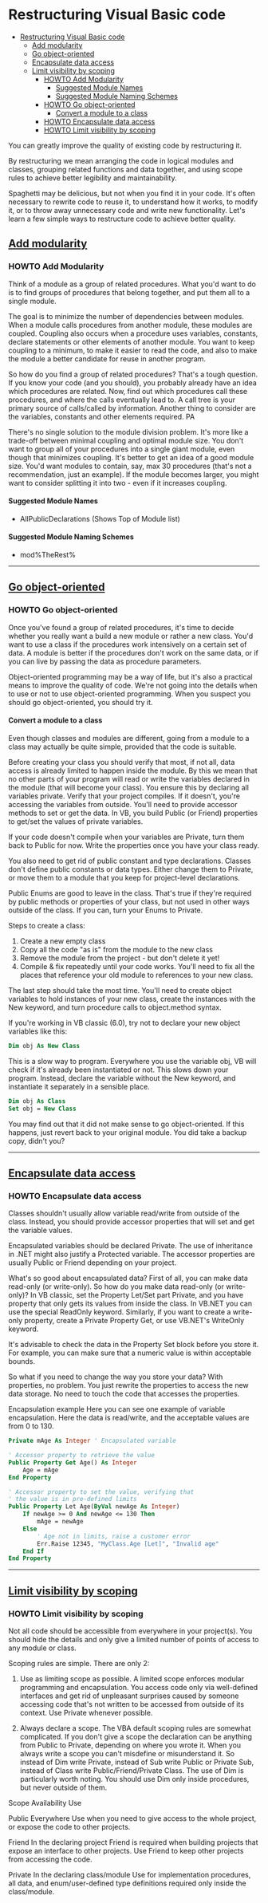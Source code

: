 <!-- LINK:http://www.aivosto.com/vbtips/restructuring.html -->

# Restructuring Visual Basic code

<!-- TOC -->

- [Restructuring Visual Basic code](#restructuring-visual-basic-code)
  - [Add modularity](#add-modularity)
  - [Go object-oriented](#go-object-oriented)
  - [Encapsulate data access](#encapsulate-data-access)
  - [Limit visibility by scoping](#limit-visibility-by-scoping)
    - [HOWTO Add Modularity](#howto-add-modularity)
      - [Suggested Module Names](#suggested-module-names)
      - [Suggested Module Naming Schemes](#suggested-module-naming-schemes)
    - [HOWTO Go object-oriented](#howto-go-object-oriented)
      - [Convert a module to a class](#convert-a-module-to-a-class)
    - [HOWTO Encapsulate data access](#howto-encapsulate-data-access)
    - [HOWTO Limit visibility by scoping](#howto-limit-visibility-by-scoping)

<!-- /TOC -->

<!-- @NK experimenting with internal anchors vs TOC -->

You can greatly improve the quality of existing code by restructuring it.

By restructuring we mean arranging the code in logical modules and classes, grouping related functions and data together, and using scope rules to achieve better legibility and maintainability.

Spaghetti may be delicious, but not when you find it in your code. It's often necessary to rewrite code to reuse it, to understand how it works, to modify it, or to throw away unnecessary code and write new functionality. Let's learn a few simple ways to restructure code to achieve better quality.

## [Add modularity](#howto-add-modularity)

### HOWTO Add Modularity

Think of a module as a group of related procedures. What you'd want to do is to find groups of procedures that belong together, and put them all to a single module.

The goal is to minimize the number of dependencies between modules. When a module calls procedures from another module, these modules are coupled. Coupling also occurs when a procedure uses variables, constants, declare statements or other elements of another module. You want to keep coupling to a minimum, to make it easier to read the code, and also to make the module a better candidate for reuse in another program.

So how do you find a group of related procedures? That's a tough question. If you know your code (and you should), you probably already have an idea which procedures are related. Now, find out which procedures call these procedures, and where the calls eventually lead to. A call tree is your primary source of calls/called by information. Another thing to consider are the variables, constants and other elements required. PA

There's no single solution to the module division problem. It's more like a trade-off between minimal coupling and optimal module size. You don't want to group all of your procedures into a single giant module, even though that minimizes coupling. It's better to get an idea of a good module size. You'd want modules to contain, say, max 30 procedures (that's not a recommendation, just an example). If the module becomes larger, you might want to consider splitting it into two - even if it increases coupling.

#### Suggested Module Names

- AllPublicDeclarations (Shows Top of Module list)

#### Suggested Module Naming Schemes

- mod%TheRest%

---

## [Go object-oriented](#howto-Go-object-oriented)

### HOWTO Go object-oriented

Once you've found a group of related procedures, it's time to decide whether you really want a build a new module or rather a new class. You'd want to use a class if the procedures work intensively on a certain set of data. A module is better if the procedures don't work on the same data, or if you can live by passing the data as procedure parameters.

Object-oriented programming may be a way of life, but it's also a practical means to improve the quality of code. We're not going into the details when to use or not to use object-oriented programming. When you suspect you should go object-oriented, you should try it.

#### Convert a module to a class

Even though classes and modules are different, going from a module to a class may actually be quite simple, provided that the code is suitable.

Before creating your class you should verify that most, if not all, data access is already limited to happen inside the module. By this we mean that no other parts of your program will read or write the variables declared in the module (that will become your class). You ensure this by declaring all variables private. Verify that your project compiles. If it doesn't, you're accessing the variables from outside. You'll need to provide accessor methods to set or get the data. In VB, you build Public (or Friend) properties to get/set the values of private variables.

If your code doesn't compile when your variables are Private, turn them back to Public for now. Write the properties once you have your class ready.

You also need to get rid of public constant and type declarations. Classes don't define public constants or data types. Either change them to Private, or move them to a module that you keep for project-level declarations.

Public Enums are good to leave in the class. That's true if they're required by public methods or properties of your class, but not used in other ways outside of the class. If you can, turn your Enums to Private.

Steps to create a class:

1. Create a new empty class
2. Copy all the code "as is" from the module to the new class
3. Remove the module from the project - but don't delete it yet!
4. Compile & fix repeatedly until your code works. You'll need to fix all the places that reference your old module to references to your new class.

The last step should take the most time. You'll need to create object variables to hold instances of your new class, create the instances with the New keyword, and turn procedure calls to object.method syntax.

If you're working in VB classic (6.0), try not to declare your new object variables like this:

```vb
Dim obj As New Class
```

This is a slow way to program. Everywhere you use the variable obj, VB will check if it's already been instantiated or not. This slows down your program. Instead, declare the variable without the New keyword, and instantiate it separately in a sensible place.

```vb
Dim obj As Class  
Set obj = New Class
```

You may find out that it did not make sense to go object-oriented. If this happens, just revert back to your original module. You did take a backup copy, didn't you?

---

## [Encapsulate data access](#howto-Encapsulate-data-access)

### HOWTO Encapsulate data access

Classes shouldn't usually allow variable read/write from outside of the class. Instead, you should provide accessor properties that will set and get the variable values.

Encapsulated variables should be declared Private. The use of inheritance in .NET might also justify a Protected variable. The accessor properties are usually Public or Friend depending on your project.

What's so good about encapsulated data? First of all, you can make data read-only (or write-only). So how do you make data read-only (or write-only)? In VB classic, set the Property Let/Set part Private, and you have property that only gets its values from inside the class. In VB.NET you can use the special ReadOnly keyword. Similarly, if you want to create a write-only property, create a Private Property Get, or use VB.NET's WriteOnly keyword.

It's advisable to check the data in the Property Set block before you store it. For example, you can make sure that a numeric value is within acceptable bounds.

So what if you need to change the way you store your data? With properties, no problem. You just rewrite the properties to access the new data storage. No need to touch the code that accesses the properties.

Encapsulation example
Here you can see one example of variable encapsulation. Here the data is read/write, and the acceptable values are from 0 to 130.

```vb
Private mAge As Integer ' Encapsulated variable

' Accessor property to retrieve the value
Public Property Get Age() As Integer
    Age = mAge
End Property

' Accessor property to set the value, verifying that
' the value is in pre-defined limits
Public Property Let Age(ByVal newAge As Integer)
    If newAge >= 0 And newAge <= 130 Then
        mAge = newAge
    Else
        ' Age not in limits, raise a customer error
        Err.Raise 12345, "MyClass.Age [Let]", "Invalid age"
    End If
End Property
```

---

## [Limit visibility by scoping](#howto-limit-visibility-by-scoping)

### HOWTO Limit visibility by scoping

Not all code should be accessible from everywhere in your project(s). You should hide the details and only give a limited number of points of access to any module or class.

Scoping rules are simple. There are only 2:

1. Use as limiting scope as possible. A limited scope enforces modular programming and encapsulation. You access code only via well-defined interfaces and get rid of unpleasant surprises caused by someone accessing code that's not written to be accessed from outside of its context. Use Private whenever possible.

2. Always declare a scope. The VBA default scoping rules are somewhat complicated. If you don't give a scope the declaration can be anything from Public to Private, depending on where you wrote it. When you always write a scope you can't misdefine or misunderstand it. So instead of Dim write Private, instead of Sub write Public or Private Sub, instead of Class write Public/Friend/Private Class. The use of Dim is particularly worth noting. You should use Dim only inside procedures, but never outside of them.

Scope Availability Use

Public Everywhere Use when you need to give access to the whole project, or expose the code to other projects.

Friend In the declaring project Friend is required when building projects that expose an interface to other projects. Use Friend to keep other projects from accessing the code.

Private In the declaring class/module Use for implementation procedures, all data, and enum/user-defined type definitions required only inside the class/module.
